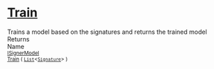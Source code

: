 # [Train](./IClassifier-100663478.md)

Trains a model based on the signatures and returns the trained model
<br>
Returns<img width=500/>Name
<br>
<sub>[ISignerModel](./../ISignerModel.md)</sub><img width=500/><sub>[Train](./IClassifier-100663478.md) ( [`List`](https://docs.microsoft.com/en-us/dotnet/api/System.Collections.Generic.List-1)\<[`Signature`](./../../Signature.md)> )</sub><br>


